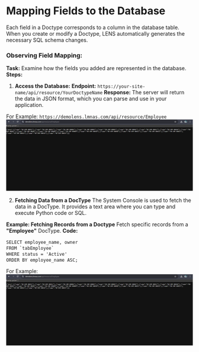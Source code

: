 #  Mapping Fields to the Database 
  
Each field in a Doctype corresponds to a column in the database table. When you create or modify a Doctype, LENS automatically generates the necessary SQL schema changes.  

### Observing Field Mapping:  

**Task:** Examine how the fields you added are represented in the database.
**Steps:**
1.  **Access the Database:**
**Endpoint:** `https://your-site-name/api/resource/YourDoctypeName`
**Response:** The server will return the data in JSON format, which you can parse and use in your application.

For Example:  `https://demolens.lmnas.com/api/resource/Employee`
![Data in JSON format](https://github.com/lmnaslimited/wedha/blob/framework/lms/media/API_JSON.png?raw=true)

2. **Fetching Data from a DocType**
The System Console is used to fetch the data in a DocType. It provides a text area where you can type and execute Python code or SQL.

**Example: Fetching Records from a Doctype**
Fetch specific records from a **"Employee"** DocType.
**Code:**
```
SELECT employee_name, owner
FROM `tabEmployee`
WHERE status = 'Active'
ORDER BY employee_name ASC;
```
For Example: 
![Data in JSON format](https://github.com/lmnaslimited/wedha/blob/framework/lms/media/API_JSON.png?raw=true)

<!--stackedit_data:
eyJoaXN0b3J5IjpbNjA4NDAzNTk3LDE0NTY2NzI1MywtMjA3Nj
c0OTQ4MywxMjE4MTQ1MDQ0LC02OTIxMDU3NDYsLTE3MDU2Mjc3
MTIsMTgyMTU3MDE4MSwtMTg2NDQxNTg2NSwtMTg5NDY0NDg0Mi
wtMTgxODY5NTQ0LC01MTI5MzM0NjJdfQ==
-->